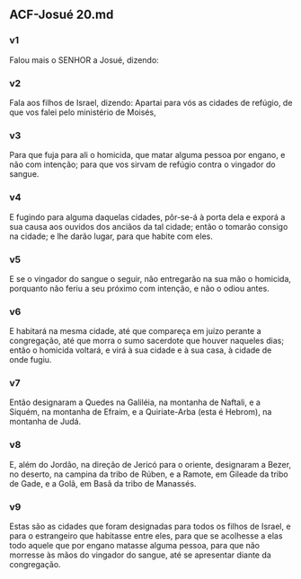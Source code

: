 ## ACF-Josué 20.md
### v1
 Falou mais o SENHOR a Josué, dizendo:
### v2
 Fala aos filhos de Israel, dizendo: Apartai para vós as cidades de refúgio, de que vos falei pelo ministério de Moisés,
### v3
 Para que fuja para ali o homicida, que matar alguma pessoa por engano, e não com intenção; para que vos sirvam de refúgio contra o vingador do sangue.
### v4
 E fugindo para alguma daquelas cidades, pôr-se-á à porta dela e exporá a sua causa aos ouvidos dos anciãos da tal cidade; então o tomarão consigo na cidade; e lhe darão lugar, para que habite com eles.
### v5
 E se o vingador do sangue o seguir, não entregarão na sua mão o homicida, porquanto não feriu a seu próximo com intenção, e não o odiou antes.
### v6
 E habitará na mesma cidade, até que compareça em juízo perante a congregação, até que morra o sumo sacerdote que houver naqueles dias; então o homicida voltará, e virá à sua cidade e à sua casa, à cidade de onde fugiu.
### v7
 Então designaram a Quedes na Galiléia, na montanha de Naftali, e a Siquém, na montanha de Efraim, e a Quiriate-Arba (esta é Hebrom), na montanha de Judá.
### v8
 E, além do Jordão, na direção de Jericó para o oriente, designaram a Bezer, no deserto, na campina da tribo de Rúben, e a Ramote, em Gileade da tribo de Gade, e a Golã, em Basã da tribo de Manassés.
### v9
 Estas são as cidades que foram designadas para todos os filhos de Israel, e para o estrangeiro que habitasse entre eles, para que se acolhesse a elas todo aquele que por engano matasse alguma pessoa, para que não morresse às mãos do vingador do sangue, até se apresentar diante da congregação.
